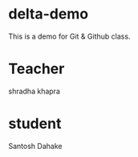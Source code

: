 # delta-demo
This is a demo for Git &amp; Github class.

# Teacher
shradha khapra
# student
Santosh Dahake
